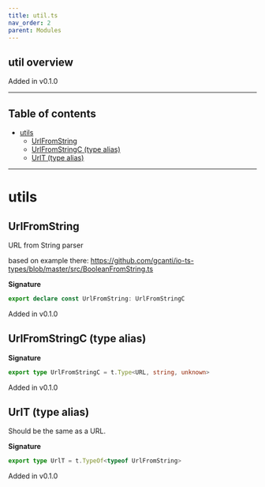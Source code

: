 ```yaml
---
title: util.ts
nav_order: 2
parent: Modules
---
```


## util overview

Added in v0.1.0

---

<h2 class="text-delta">Table of contents</h2>

- [utils](#utils)
  - [UrlFromString](#urlfromstring)
  - [UrlFromStringC (type alias)](#urlfromstringc-type-alias)
  - [UrlT (type alias)](#urlt-type-alias)

---

# utils

## UrlFromString

URL from String parser

based on example there:
https://github.com/gcanti/io-ts-types/blob/master/src/BooleanFromString.ts

**Signature**

```ts
export declare const UrlFromString: UrlFromStringC
```

Added in v0.1.0

## UrlFromStringC (type alias)

**Signature**

```ts
export type UrlFromStringC = t.Type<URL, string, unknown>
```

Added in v0.1.0

## UrlT (type alias)

Should be the same as a URL.

**Signature**

```ts
export type UrlT = t.TypeOf<typeof UrlFromString>
```

Added in v0.1.0
